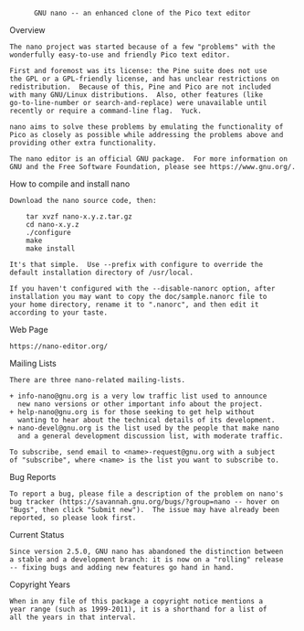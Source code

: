           GNU nano -- an enhanced clone of the Pico text editor

Overview

    The nano project was started because of a few "problems" with the
    wonderfully easy-to-use and friendly Pico text editor.

    First and foremost was its license: the Pine suite does not use
    the GPL or a GPL-friendly license, and has unclear restrictions on
    redistribution.  Because of this, Pine and Pico are not included
    with many GNU/Linux distributions.  Also, other features (like
    go-to-line-number or search-and-replace) were unavailable until
    recently or require a command-line flag.  Yuck.

    nano aims to solve these problems by emulating the functionality of
    Pico as closely as possible while addressing the problems above and
    providing other extra functionality.

    The nano editor is an official GNU package.  For more information on
    GNU and the Free Software Foundation, please see https://www.gnu.org/.

How to compile and install nano

    Download the nano source code, then:

        tar xvzf nano-x.y.z.tar.gz
        cd nano-x.y.z
        ./configure
        make
        make install

    It's that simple.  Use --prefix with configure to override the
    default installation directory of /usr/local.

    If you haven't configured with the --disable-nanorc option, after
    installation you may want to copy the doc/sample.nanorc file to
    your home directory, rename it to ".nanorc", and then edit it
    according to your taste.

Web Page

    https://nano-editor.org/

Mailing Lists

    There are three nano-related mailing-lists.

    + info-nano@gnu.org is a very low traffic list used to announce
      new nano versions or other important info about the project.
    + help-nano@gnu.org is for those seeking to get help without
      wanting to hear about the technical details of its development.
    + nano-devel@gnu.org is the list used by the people that make nano
      and a general development discussion list, with moderate traffic.

    To subscribe, send email to <name>-request@gnu.org with a subject
    of "subscribe", where <name> is the list you want to subscribe to.

Bug Reports

    To report a bug, please file a description of the problem on nano's
    bug tracker (https://savannah.gnu.org/bugs/?group=nano -- hover on
    "Bugs", then click "Submit new").  The issue may have already been
    reported, so please look first.

Current Status

    Since version 2.5.0, GNU nano has abandoned the distinction between
    a stable and a development branch: it is now on a "rolling" release
    -- fixing bugs and adding new features go hand in hand.

Copyright Years

    When in any file of this package a copyright notice mentions a
    year range (such as 1999-2011), it is a shorthand for a list of
    all the years in that interval.
